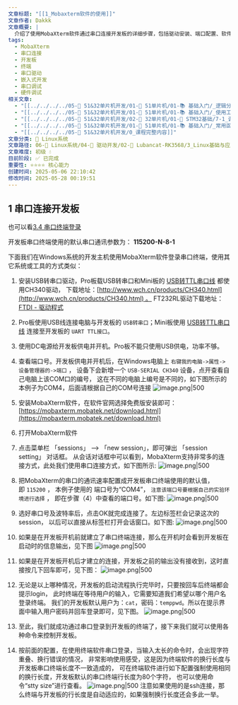 ```yaml
---
文章标题: "[[1_Mobaxterm软件的使用]]"
文章作者: Dakkk
文章概要: |
  介绍了使用MobaXterm软件通过串口连接开发板的详细步骤，包括驱动安装、端口配置、软件设置和终端登录等操作流程。
tags:
  - MobaXterm
  - 串口连接
  - 开发板
  - 终端
  - 串口驱动
  - 嵌入式开发
  - 串口调试
  - 硬件调试
相关文章:
  - "[[../../../../05-🔧 51&32单片机开发/01-🎯 51单片机/01-📚 基础入门/_逻辑分析仪的安装]]"
  - "[[../../../../05-🔧 51&32单片机开发/01-🎯 51单片机/01-📚 基础入门/_使用工具的软件驱动]]"
  - "[[../../../../05-🔧 51&32单片机开发/02-🚀 32单片机/01-📖 STM32基础/7-1_调试]]"
  - "[[../../../../05-🔧 51&32单片机开发/01-🎯 51单片机/01-📚 基础入门/_常用函数]]"
  - "[[../../../../05-🔧 51&32单片机开发/0_课程完整内容]]"
文章分类: 🐧 Linux系统
文章路径: 06-🐧 Linux系统/04-🔌 驱动开发/02-💾 Lubancat-RK3568/3_Linux基础与应用开发实战/4_补充部分/1_Mobaxterm软件的使用.md
文章难度: 初级 💧
目前阶段: ✅ 已完成
重要性: ⭐⭐⭐⭐ 核心能力
创建时间: 2025-05-06 22:10:42
修改时间: 2025-05-28 00:19:51
---
```


## 1 串口连接开发板

也可以看[3.4 串口终端登录](../../../../02-💻%20开发环境/3_Lubancat-RK3568/1_快速使用手册/1_快速开始.md#3.4%20串口终端登录)

开发板串口终端使用的默认串口通讯参数为： **115200-N-8-1** 

下面我们在Windows系统的开发主机使用MobaXterm软件登录串口终端，使用其它系统或工具的方式类似：
1. 安装USB转串口驱动，Pro板载USB转串口和Mini板的 [USB转TTL串口线](https://detail.tmall.com/item.htm?spm=a1z10.5-b.w4011-22026361158.32.4b7c7e18f4CE7E&id=600554874281&rn=c55898db719eb30c307b1d2cc23d79b8&abbucket=18) 都使用CH340驱动， 下载地址：[http://www.wch.cn/products/CH340.html](http://www.wch.cn/products/CH340.html) 。
   FT232RL驱动下载地址：[FTDI - 驱动程式](https://www.ftdichip.cn/FTDrivers.htm)
    
2. Pro板使用USB线连接电脑与开发板的 `USB转串口`；Mini板使用 [USB转TTL串口线](https://detail.tmall.com/item.htm?spm=a1z10.5-b.w4011-22026361158.32.4b7c7e18f4CE7E&id=600554874281&rn=c55898db719eb30c307b1d2cc23d79b8&abbucket=18) 连接至开发板的 `UART TTL接口`。
    
3. 使用DC电源给开发板供电并开机。Pro板不能只使用USB供电，功率不够。
    
4. 查看端口号。开发板供电并开机后，在Windows电脑上 `右键我的电脑->属性->设备管理器的->端口` ， 设备下会新增一个 `USB-SERIAL CH340` 设备，点开查看自己电脑上该COM口的编号， 这在不同的电脑上编号是不同的，如下图所示的本例子为COM4，后面请根据自己的COM号连接
   ![image.png|500](https://my-obsidian-image.oss-cn-guangzhou.aliyuncs.com/2025/05/d8378661908c5ef05a72ce2eda967b82.png)
5. 安装MobaXterm软件，在软件官网选择免费版安装即可：[https://mobaxterm.mobatek.net/download.html](https://mobaxterm.mobatek.net/download.html)
6. 打开MobaXterm软件
7. 点击菜单栏 「sessions」 –> 「new session」，即可弹出 「session setting」 对话框。 从会话对话框中可以看到，MobaXterm支持非常多的连接方式，此处我们使用串口连接方式，如下图所示:
   ![image.png|500](https://my-obsidian-image.oss-cn-guangzhou.aliyuncs.com/2025/05/821ed216e6dbb538d255ad1d0021ccad.png)
8. 把MobaXterm的串口的通讯速率配置成开发板串口终端使用的默认值，即 `115200` ， 本例子使用的 端口号为“COM4”， `注意该端口号要根据自己的实验环境进行选择` ， 即在步骤（4）中查看的端口号。如下图:
   ![image.png|500](https://my-obsidian-image.oss-cn-guangzhou.aliyuncs.com/2025/05/4e26bbfd11d2f128910fe8984a36b0d7.png)
9. 选好串口号及波特率后，点击OK就完成连接了。左边标签栏会记录这次的session， 以后可以直接从标签栏打开会话窗口。如下图:
   ![image.png|500](https://my-obsidian-image.oss-cn-guangzhou.aliyuncs.com/2025/05/0030cb96fbd08111bb4207b367f69257.png)
10. 如果是在开发板开机前就建立了串口终端连接，那么在开机时会看到开发板在启动时的信息输出，见下图
    ![image.png|500](https://my-obsidian-image.oss-cn-guangzhou.aliyuncs.com/2025/05/049c63eec238bbb43d8b778714bf38ac.png)
11. 如果是在开发板开机后才建立的连接，开发板之前的输出没有接收到，这时直接按几下回车即可，见下图：
    ![image.png|500](https://my-obsidian-image.oss-cn-guangzhou.aliyuncs.com/2025/05/2588aaca9608880f6662149f390e912f.png)
12. 无论是以上哪种情况，开发板的启动流程执行完毕时，只要按回车后终端都会提示login， 此时终端在等待用户的输入，它需要知道我们希望以哪个用户名登录终端。 我们的开发板默认用户为：`cat`，密码：`temppwd`。所以在提示界面中输入用户密码并回车登录即可，见下图。
    ![image.png|500](https://my-obsidian-image.oss-cn-guangzhou.aliyuncs.com/2025/05/d0baf9e2eee8b3122e2dcee66f057400.png)
13. 至此，我们就成功通过串口登录到开发板的终端了，接下来我们就可以使用各种命令来控制开发板。
14. 按前面的配置，在使用终端软件串口登录，当输入太长的命令时，会出现字符重叠、换行错误的情况， 非常影响使用感受，这是因为终端软件的换行长度与开发板串口终端长度不一致造成的， 可在终端软件进行如下配置强制使用相同的换行长度，开发板默认的串口终端行长度为80个字符， 也可以使用命令“stty size”进行查看。
    ![image.png|500](https://my-obsidian-image.oss-cn-guangzhou.aliyuncs.com/2025/05/3b775d206c76f0f22ff5c37825c72f9b.png)
注意如果使用的是ssh连接，那么终端与开发板的行长度是自动适应的，如果强制换行长度还会多此一举。

